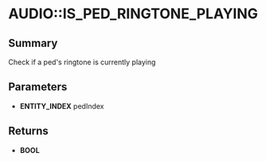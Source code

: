 # AUDIO::IS_PED_RINGTONE_PLAYING

## Summary
Check if a ped's ringtone is currently playing

## Parameters
* **ENTITY_INDEX** pedIndex

## Returns
* **BOOL**